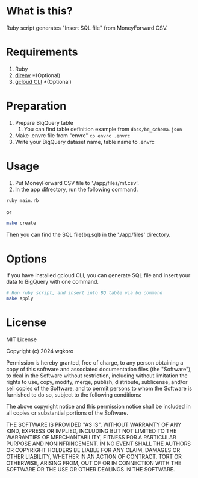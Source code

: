 # What is this?

Ruby script generates "Insert SQL file" from MoneyForward CSV.

# Requirements

1. Ruby
1. [direnv](https://github.com/direnv/direnv) *(Optional)
1. [gcloud CLI](https://cloud.google.com/sdk/docs/install) *(Optional)

# Preparation

1. Prepare BiqQuery table
   1. You can find table definition example from `docs/bq_schema.json`
1. Make .envrc file from "envrc" `cp envrc .envrc`
1. Write your BigQuery dataset name, table name to .envrc

# Usage

1. Put MoneyForward CSV file to './app/files/mf.csv'.
1. In the app difrectory, run the following command.

```sh
ruby main.rb
```

or

```sh
make create
```

Then you can find the SQL file(bq.sql) in the './app/files' directory.

# Options

If you have installed gcloud CLI, you can generate SQL file and insert your data to BigQuery with one command.

```sh
# Run ruby script, and insert into BQ table via bq command
make apply
```
# License

MIT License

Copyright (c) 2024 wgkoro

Permission is hereby granted, free of charge, to any person obtaining a copy
of this software and associated documentation files (the "Software"), to deal
in the Software without restriction, including without limitation the rights
to use, copy, modify, merge, publish, distribute, sublicense, and/or sell
copies of the Software, and to permit persons to whom the Software is
furnished to do so, subject to the following conditions:

The above copyright notice and this permission notice shall be included in all
copies or substantial portions of the Software.

THE SOFTWARE IS PROVIDED "AS IS", WITHOUT WARRANTY OF ANY KIND, EXPRESS OR
IMPLIED, INCLUDING BUT NOT LIMITED TO THE WARRANTIES OF MERCHANTABILITY,
FITNESS FOR A PARTICULAR PURPOSE AND NONINFRINGEMENT. IN NO EVENT SHALL THE
AUTHORS OR COPYRIGHT HOLDERS BE LIABLE FOR ANY CLAIM, DAMAGES OR OTHER
LIABILITY, WHETHER IN AN ACTION OF CONTRACT, TORT OR OTHERWISE, ARISING FROM,
OUT OF OR IN CONNECTION WITH THE SOFTWARE OR THE USE OR OTHER DEALINGS IN THE
SOFTWARE.
